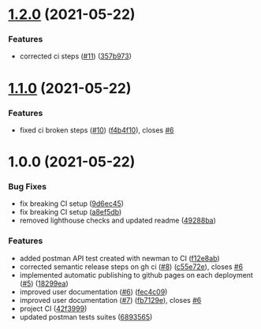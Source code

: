 # [1.2.0](https://github.com/vickywane/ambianic-subscriptions/compare/v1.1.0...v1.2.0) (2021-05-22)


### Features

* corrected ci steps ([#11](https://github.com/vickywane/ambianic-subscriptions/issues/11)) ([357b973](https://github.com/vickywane/ambianic-subscriptions/commit/357b973ae8c87972229915779bbae7a992afed80))

# [1.1.0](https://github.com/vickywane/ambianic-subscriptions/compare/v1.0.0...v1.1.0) (2021-05-22)


### Features

* fixed ci broken steps ([#10](https://github.com/vickywane/ambianic-subscriptions/issues/10)) ([f4b4f10](https://github.com/vickywane/ambianic-subscriptions/commit/f4b4f108763669940079dc334dfed67cf62ca90c)), closes [#6](https://github.com/vickywane/ambianic-subscriptions/issues/6)

# 1.0.0 (2021-05-22)


### Bug Fixes

* fix breaking CI setup ([9d6ec45](https://github.com/vickywane/ambianic-subscriptions/commit/9d6ec455276c65811a21f599448b5deec9a5caf7))
* fix breaking CI setup ([a8ef5db](https://github.com/vickywane/ambianic-subscriptions/commit/a8ef5db11754950b5706e801fdbb31a34a6475ca))
* removed lighthouse checks and updated readme ([49288ba](https://github.com/vickywane/ambianic-subscriptions/commit/49288baf78e296b0fe6c135a312fbafd71bc9640))


### Features

* added postman API test created with newman to CI ([f12e8ab](https://github.com/vickywane/ambianic-subscriptions/commit/f12e8abd0a63631794d6fdd422c11e8348b93947))
* corrected semantic release steps on gh ci ([#8](https://github.com/vickywane/ambianic-subscriptions/issues/8)) ([c55e72e](https://github.com/vickywane/ambianic-subscriptions/commit/c55e72e732307ecd79741d9396d6071276b5a537)), closes [#6](https://github.com/vickywane/ambianic-subscriptions/issues/6)
* implemented automatic publishing to github pages on each deployment ([#5](https://github.com/vickywane/ambianic-subscriptions/issues/5)) ([18299ea](https://github.com/vickywane/ambianic-subscriptions/commit/18299ea94cb35f3e7d38d47dd7b3e8b633972598))
* improved user documentation ([#6](https://github.com/vickywane/ambianic-subscriptions/issues/6)) ([fec4c09](https://github.com/vickywane/ambianic-subscriptions/commit/fec4c09867958f226c1bf8b66b732e0e68fc1d9d))
* improved user documentation ([#7](https://github.com/vickywane/ambianic-subscriptions/issues/7)) ([fb7129e](https://github.com/vickywane/ambianic-subscriptions/commit/fb7129e3ded828ad51e8440a433262f85c99db4f)), closes [#6](https://github.com/vickywane/ambianic-subscriptions/issues/6)
* project CI ([42f3999](https://github.com/vickywane/ambianic-subscriptions/commit/42f39991a24221bc451944bf6f3f985ecd7ca0e7))
* updated postman tests suites ([6893565](https://github.com/vickywane/ambianic-subscriptions/commit/6893565ab429ca5d4aca4c446871536c34e95cad))
